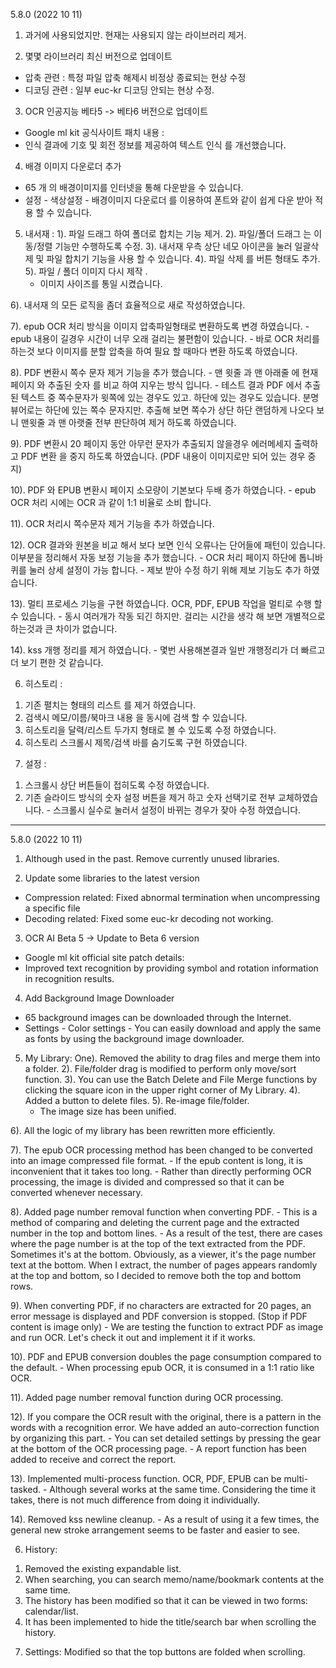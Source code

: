 
5.8.0 (2022 10 11)

1. 과거에 사용되었지만. 현재는 사용되지 않는 라이브러리 제거. 

2. 몇몇 라이브러리 최신 버전으로 업데이트 
  - 압축 관련 : 특정 파일 압축 해제시 비정상 종료되는 현상 수정 
  - 디코딩 관련 :  일부 euc-kr 디코딩 안되는 현상 수정. 


3. OCR 인공지능 베타5 -> 베타6 버전으로 업데이트  
  - Google ml kit 공식사이트 패치 내용 : 
  - 인식 결과에 기호 및 회전 정보를 제공하여 텍스트 인식 를 개선했습니다.

4. 배경 이미지 다운로더 추가 
  - 65 개 의 배경이미지를 인터넷을 통해 다운받을 수 있습니다. 
  - 설정 - 색상설정 - 배경이미지 다운로더 를 이용하여 폰트와 같이 쉽게 다운 받아 적용 할 수 있습니다. 

5. 내서재 : 
  1). 파일 드래그 하여 폴더로 합치는 기능 제거.
  2). 파일/폴더 드래그 는 이동/정렬 기능만 수행하도록 수정. 
  3). 내서재 우측 상단 네모 아이콘을 눌러 일괄삭제 및 파일 합치기 기능을 사용 할 수 있습니다. 
  4). 파일 삭제 를 버튼 형태도 추가. 
  5). 파일 / 폴더 이미지 다시 제작 . 
   - 이미지 사이즈를 통일 시켰습니다. 

  6). 내서재 의 모든 로직을 좀더 효율적으로 새로 작성하였습니다. 

  7). epub OCR 처리 방식을 이미지 압축파일형태로 변환하도록 변경 하였습니다. 
    - epub 내용이 길경우 시간이 너무 오래 걸리는 불편함이 있습니다. 
    - 바로 OCR 처리를 하는것 보다 이미지를 분할 압축을 하여 필요 할 때마다 변환 하도록 하였습니다. 

  8). PDF 변환시 쪽수 문자 제거 기능을 추가 했습니다. 
    - 맨 윗줄 과 맨 아래줄 에 현재 페이지 와 추출된 숫자 를 비교 하여 지우는 방식 입니다. 
    - 테스트 결과 PDF 에서 추출된 텍스트 중 쪽수문자가 윗쪽에 있는 경우도 있고. 하단에 있는 경우도 있습니다. 분명 뷰어로는 하단에 있는 쪽수 문자지만. 추출해 보면 쪽수가 상단 하단 랜덤하게 나오다 보니 맨윗줄 과 맨 아랫줄 전부 판단하여 제거 하도록 하였습니다. 

  9).  PDF 변환시 20 페이지 동안 아무런 문자가 추출되지 않을경우 에러메세지 출력하고 PDF 변환 을 중지 하도록 하였습니다. (PDF 내용이 이미지로만 되어 있는 경우 중지)

  10). PDF 와 EPUB 변환시 페이지 소모량이 기본보다 두배 증가 하였습니다. 
    - epub OCR 처리 시에는 OCR 과 같이 1:1 비율로 소비 합니다. 
  
  11). OCR 처리시 쪽수문자 제거 기능을 추가 하였습니다. 

  12). OCR 결과와 원본을 비교 해서 보다 보면 인식 오류나는 단어들에 패턴이 있습니다. 이부분을 정리해서 자동 보정 기능을 추가 했습니다.
    - OCR 처리 페이지 하단에 톱니바퀴를 눌러 상세 설정이 가능 합니다. 
    - 제보 받아 수정 하기 위해 제보 기능도 추가 하였습니다.
  

  13). 멀티 프로세스 기능을 구현 하였습니다. OCR, PDF, EPUB 작업을 멀티로 수행 할 수 있습니다. 
    - 동시 여러개가 작동 되긴 하지만. 걸리는 시간을 생각 해 보면 개별적으로 하는것과 큰 차이가 없습니다. 

  14). kss 개행 정리를 제거 하였습니다. 
    - 몇번 사용해본결과 일반 개행정리가 더 빠르고 더 보기 편한 것 같습니다. 

6. 히스토리 : 
  1) 기존 펼치는 형태의 리스트 를 제거 하였습니다. 
  2) 검색시 메모/이름/북마크 내용 을 동시에 검색 할 수 있습니다. 
  3) 히스토리을 달력/리스트 두가지 형태로 볼 수 있도록 수정 하였습니다. 
  4) 히스토리 스크롤시 제목/검색 바를 숨기도록 구현 하였습니다. 

7. 설정 : 
  1) 스크롤시 상단 버튼들이 접히도록 수정 하였습니다. 
  2) 기존 슬라이드 방식의 숫자 설정 버튼을 제거 하고 숫자 선택기로 전부 교체하였습니다. 
    - 스크롤시 실수로 눌러서 설정이 바뀌는 경우가 잦아 수정 하였습니다. 
  

---

5.8.0 (2022 10 11)
1. Although used in the past. Remove currently unused libraries.

2. Update some libraries to the latest version
  - Compression related: Fixed abnormal termination when uncompressing a specific file
  - Decoding related: Fixed some euc-kr decoding not working.


3. OCR AI Beta 5 -> Update to Beta 6 version
  - Google ml kit official site patch details:
  - Improved text recognition by providing symbol and rotation information in recognition results.

4. Add Background Image Downloader
  - 65 background images can be downloaded through the Internet.
  - Settings - Color settings - You can easily download and apply the same as fonts by using the background image downloader.

5. My Library:
  One). Removed the ability to drag files and merge them into a folder.
  2). File/folder drag is modified to perform only move/sort function.
  3). You can use the Batch Delete and File Merge functions by clicking the square icon in the upper right corner of My Library.
  4). Added a button to delete files.
  5). Re-image file/folder.
   - The image size has been unified.

  6). All the logic of my library has been rewritten more efficiently.

  7). The epub OCR processing method has been changed to be converted into an image compressed file format.
    - If the epub content is long, it is inconvenient that it takes too long.
    - Rather than directly performing OCR processing, the image is divided and compressed so that it can be converted whenever necessary.

  8). Added page number removal function when converting PDF.
    - This is a method of comparing and deleting the current page and the extracted number in the top and bottom lines.
    - As a result of the test, there are cases where the page number is at the top of the text extracted from the PDF. Sometimes it's at the bottom. Obviously, as a viewer, it's the page number text at the bottom. When I extract, the number of pages appears randomly at the top and bottom, so I decided to remove both the top and bottom rows.

  9). When converting PDF, if no characters are extracted for 20 pages, an error message is displayed and PDF conversion is stopped. (Stop if PDF content is image only)
    - We are testing the function to extract PDF as image and run OCR. Let's check it out and implement it if it works.

  10). PDF and EPUB conversion doubles the page consumption compared to the default.
    - When processing epub OCR, it is consumed in a 1:1 ratio like OCR.
  
  11). Added page number removal function during OCR processing.

  12). If you compare the OCR result with the original, there is a pattern in the words with a recognition error. We have added an auto-correction function by organizing this part.
    - You can set detailed settings by pressing the gear at the bottom of the OCR processing page.
    - A report function has been added to receive and correct the report.
  

  13). Implemented multi-process function. OCR, PDF, EPUB can be multi-tasked.
    - Although several works at the same time. Considering the time it takes, there is not much difference from doing it individually.

  14). Removed kss newline cleanup.
    - As a result of using it a few times, the general new stroke arrangement seems to be faster and easier to see.

6. History:
  1) Removed the existing expandable list.
  2) When searching, you can search memo/name/bookmark contents at the same time.
  3) The history has been modified so that it can be viewed in two forms: calendar/list.
  4) It has been implemented to hide the title/search bar when scrolling the history.

7. Settings: Modified so that the top buttons are folded when scrolling.